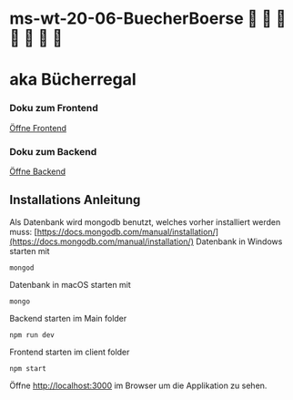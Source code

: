 # ms-wt-20-06-BuecherBoerse :closed_book: :green_book: :blue_book: 📙 :orange_book: :notebook_with_decorative_cover: :ledger:

# aka Bücherregal

### Doku zum Frontend

[Öffne Frontend](client/)

### Doku zum Backend

[Öffne Backend](server/)

## Installations Anleitung

Als Datenbank wird mongodb benutzt, welches vorher installiert werden muss:
[https://docs.mongodb.com/manual/installation/](https://docs.mongodb.com/manual/installation/)
Datenbank in Windows starten mit

```
mongod
```

Datenbank in macOS starten mit

```
mongo
```

Backend starten im Main folder

```
npm run dev
```

Frontend starten im client folder

```
npm start
```

Öffne [http://localhost:3000](http://localhost:3000) im Browser um die Applikation zu sehen.
